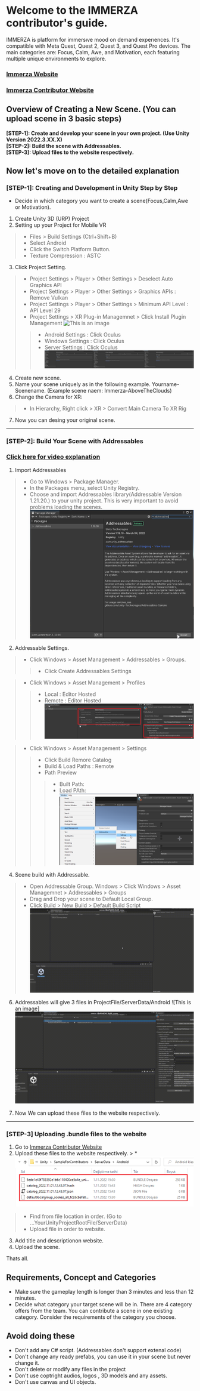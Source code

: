 # Welcome to the IMMERZA contributor's guide.
IMMERZA is platform for immersıve mood on demand experıences. It's compatible with Meta Quest, Quest 2, Quest 3, and Quest Pro devices. The main categories are: Focus, Calm, Awe, and Motivation, each featuring multiple unique environments to explore.

### [Immerza Website](https://www.immerza.com/)
### [Immerza Contributor Website](https://contributor.immerza.com/)

## Overview of Creating a New Scene. (You can upload scene in 3 basic steps)
**[STEP-1]: Create and develop your scene in your own project. (Use Unity Version 2022.3.XX.X)**  <br/>
**[STEP-2]: Build the scene with Addressables.**  <br/>
**[STEP-3]: Upload files to the website respectively.**  <br/>

Now let's move on to the detailed explanation
---
### [STEP-1]: Creating and Development in Unity Step by Step

* Decide in which category you want to create a scene(Focus,Calm,Awe or Motivation). 

1. Create Unity 3D (URP) Project
2. Setting up your Project for Mobile VR
> * Files > Build Settings (Ctrl+Shift+B)
> * Select Android
> * Click the Switch Platform Button.
> * Texture Compression : ASTC

3. Click Project Setting.
> * Project Settings > Player > Other Settings > Deselect Auto Graphics API
> * Project Settings > Player > Other Settings > Graphics APIs : Remove Vulkan
> * Project Settings > Player > Other Settings > Minimum API Level : API Level 29
> * Project Settings > XR Plug-in Managemnet > Click Install Plugin Management ![This is an image](https://github.com/kahveciozan/ImmerzaContributorDoc/blob/main/Img/XRPlug%C4%B0nManagagement.png)
 >> * Android Settings : Click Oculus
 >> * Windows Settings : Click Oculus
 >> * Server Settings : Click Oculus
 ![This is an image](https://github.com/kahveciozan/ImmerzaContributorDoc/blob/main/Img/XRDetailsForOculus.png)
 
4. Create new scene. 
5. Name your scene uniquely as in the following example. Yourname-Scenename. (Example scene naem: Immerza-AboveTheClouds)
6. Change the Camera for XR:
> * In Hierarchy, Right click > XR > Convert Main Camera To XR Rig
7. Now you can desing your original scene.
---
### [STEP-2]: Build Your Scene with Addressables

### [Click here for video explanation](https://drive.google.com/file/d/19uNoAKjbgJdicGTybX_TLvXmk1a8WFW0/view?usp=share_link)

1. Import Addressables
> * Go to Windows > Package Manager. 
> * In the Packages menu, select Unity Registry.
> * Choose and import Addressables library(Addressable Version 1.21.20.) to your unity project. This is very important to avoid problems loading the scenes. ![This is an image](https://github.com/kahveciozan/ImmerzaContributorDoc/blob/main/Img2/AddressablesInstall.png)

2. Addressable Settings.
> * Click Windows > Asset Management > Addressables > Groups. 
 >> * Click Create Addressables Settings
 
> * Click Windows > Asset Management > Profiles
 >> * Local : Editor Hosted
 >> * Remote : Editor Hosted ![This is an image](https://github.com/kahveciozan/ImmerzaContributorDoc/blob/main/Img2/AddressableProfiles.png)
 
> * Click Windows > Asset Management > Settings
 >> * Click Build Remore Catalog
 >> * Build & Load Paths : Remote
 >> * Path Preview
 >>> * Built Path:
 >>> * Load PAth: ![This is an image](https://github.com/kahveciozan/ImmerzaContributorDoc/blob/main/Img2/AddressableSettings.png)

4. Scene build with Addressable.
 > * Open Addressable Group. Windows > Click Windows > Asset Managemnet > Addressables > Groups
 > * Drag and Drop your scene to Default Local Group.
 > * Click Build > New Build > Default Build Script 
 ![This is an image](https://github.com/kahveciozan/ImmerzaContributorDoc/blob/main/Img2/SceneBuild.gif)
 
6. Addressables will give 3 files in ProjectFile/ServerData/Android ![This is an image]![This is an image](https://github.com/kahveciozan/ImmerzaContributorDoc/blob/main/Img2/ServerFiles.gif)

7. Now We can upload these files to the website respectively.

---
### [STEP-3] Uploading .bundle files to the website
1. Go to [Immerza Contributor Website](https://contributor.immerza.com/)
2. Upload these files to the website respectively. >  * ![This is an image](https://github.com/kahveciozan/ImmerzaContributorDoc/blob/main/Img/BuiltFiles.png)
> * Find from file location in order. (Go to ...YourUnityProjectRootFile/ServerData)
> * Upload file in order to website.
3. Add title and descriptionon website.
4. Upload the scene.

Thats all.

## Requirements, Concept and Categories
- Make sure the gameplay length is longer than 3 minutes and less than 12 minutes.
-  Decide what category your target scene will be in. There are 4 category offers from the team. You can contribute a scene in one existing category. Consider the requirements of the category you choose.


## Avoid doing these
- Don't add any C# script. (Addressables don't support extenal code)
- Don't change any ready prefabs, you can use it in your scene but never change it.
- Don't delete or modify any files in the project
- Don't use coptright audios, logos , 3D models and any assets.
- Don't use canvas and UI objects.


